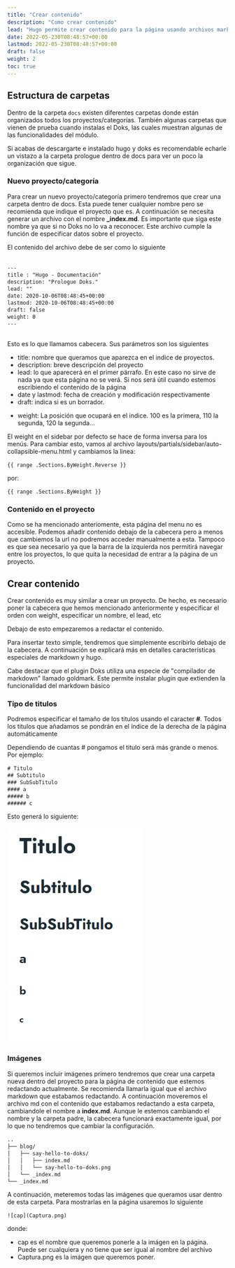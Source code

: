 ```yaml
---
title: "Crear contenido"
description: "Como crear contenido"
lead: "Hugo permite crear contenido para la página usando archivos markdown (md) o html. Este tutorial explicará como elaborar archivos markdown para ampliar el contenido de la página. "
date: 2022-05-230T08:48:57+00:00
lastmod: 2022-05-230T08:48:57+00:00
draft: false
weight: 2
toc: true
---
```


## Estructura de carpetas 

Dentro de la carpeta ```docs``` existen diferentes carpetas donde están organizados todos los proyectos/categorías. También algunas carpetas que vienen de prueba cuando instalas el Doks, las cuales muestran algunas de las funcionalidades del módulo. 

Si acabas de descargarte e instalado hugo y doks es recomendable echarle un vistazo a la carpeta prologue dentro de docs para ver un poco la organización que sigue. 

### Nuevo proyecto/categoría

Para crear un nuevo proyecto/categoría primero tendremos que crear una carpeta dentro de docs. Esta puede tener cualquier nombre pero se recomienda que indique el proyecto que es. A continuación se necesita generar un archivo con el nombre **_index.md**. Es importante que siga este nombre ya que si no Doks no lo va a reconocer. Este archivo cumple la función de especificar datos sobre el proyecto.

El contenido del archivo debe de ser como lo siguiente

```

---
title : "Hugo - Documentación"
description: "Prologue Doks."
lead: ""
date: 2020-10-06T08:48:45+00:00
lastmod: 2020-10-06T08:48:45+00:00
draft: false
weight: 0
---


```

Esto es lo que llamamos cabecera. Sus parámetros son los siguientes

- title: nombre que queramos que aparezca en el indice de proyectos. 
- description: breve descripción del proyecto
- lead: lo que aparecerá en el primer párrafo. En este caso no sirve de nada ya que esta página no se verá. Si nos será útil cuando estemos escribiendo el contenido de la página
- date y lastmod: fecha de creación y modificación respectivamente
- draft: indica si es un borrador.
<!-- - images: imagenes que se van a usar. Como lead, tampoco nos resultará útil en este momento pero posteriormente sí -->
- weight: La posición que ocupará en el indice. 100 es la primera, 110 la segunda, 120 la segunda...


El weight en el sidebar por defecto se hace de forma inversa para los menús. Para cambiar esto, vamos al archivo layouts/partials/sidebar/auto-collapsible-menu.html y cambiamos la linea:

```
{{ range .Sections.ByWeight.Reverse }}
```

por:

```
{{ range .Sections.ByWeight }}
```



### Contenido en el proyecto

Como se ha mencionado anteriomente, esta página del menu no es accesible. Podemos añadir contenido debajo de la cabecera pero a menos que cambiemos la url no podremos acceder manualmente a esta. Tampoco es que sea necesario ya que la barra de la izquierda nos permitirá navegar entre los proyectos, lo que quita la necesidad de entrar a la página de un proyecto. 

## Crear contenido

Crear contenido es muy similar a crear un proyecto. De hecho, es necesario poner la cabecera que hemos mencionado anteriormente y especificar el orden con weight, especificar un nombre, el lead, etc

Debajo de esto empezaremos a redactar el contenido.

Para insertar texto simple, tendremos que simplemente escribirlo debajo de la cabecera. A continuación se explicará más en detalles características especiales de markdown y hugo. 

Cabe destacar que el plugin Doks utiliza una especie de "compilador de markdown" llamado goldmark. Este permite instalar plugin que extienden la funcionalidad del markdown básico

### Tipo de titulos

Podremos especificar el tamaño de los titulos usando el caracter **#**. Todos los titulos que añadamos se pondrán en el índice de la derecha de la página automáticamente

Dependiendo de cuantas # pongamos el titulo será más grande o menos. Por ejemplo:

```
# Titulo
## Subtitulo
### SubSubTitulo
#### a
##### b
###### c
```

Esto generá lo siguiente:

![cap](Captura.png)



### Imágenes

<!-- {{< alert icon="⚠️" context="info" text="Crear"/>}} -->

Si queremos incluir imágenes primero tendremos que crear una carpeta nueva dentro del proyecto para la página de contenido que estemos redactando actualmente. Se recomienda llamarla igual que el archivo markdown que estabamos redactando. A continuación moveremos el archivo md con el contenido que estabamos redactando a esta carpeta, cambiandole el nombre a **index.md**. Aunque le estemos cambiando el nombre y la carpeta padre, la cabecera funcionará exactamente igual, por lo que no tendremos que cambiar la configuración. 

```goat
..
├── blog/
│   ├── say-hello-to-doks/
│   │   ├── index.md
│   │   └── say-hello-to-doks.png
│   └── _index.md
└── _index.md

```
A continuación, meteremos todas las imágenes que queramos usar dentro de esta carpeta. Para mostrarlas en la página usaremos lo siguiente

```
![cap](Captura.png)
```
donde:

- cap es el nombre que queremos ponerle a la imágen en la página. Puede ser cualquiera y no tiene que ser igual al nombre del archivo
- Captura.png es la imágen que queremos poner. 


<!-- <ul class="task-list">
    <li><input type="checkbox"  class="task-list-item"> a task list item</li>
    <li><input type="checkbox" disabled="" class="task-list-item"> list syntax required</li>
    <li><input type="checkbox" disabled="" class="task-list-item"> incomplete</li>
    <li><input type="checkbox" checked="" disabled="" class="task-list-item"> completed</li>
</ul>

- [ ] Mercury   
- [ ] Venus
- [ ] Earth (Orbit/Moon)
- [ ] Mars
- [ ] Jupiter
- [ ] Saturn
- [ ] Uranus
- [ ] Neptune
- [ ] Comet Haley

 -->
